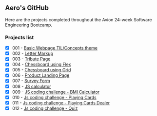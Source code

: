 ## Aero's GitHub

Here are the projects completed throughout the Avion 24-week Software Engineering Bootcamp.

### Projects list
- [x] 001 - [Basic Webpage TIL/Concepts theme](https://aflamiano-std.github.io/batch5-activities/Activities/001_html%20basics/)
- [x] 002 - [Letter Markup](https://aflamiano-std.github.io/batch5-activities/Activities/002_letter%20markup/)
- [x] 003 - [Tribute Page](https://aflamiano-std.github.io/batch5-activities/Activities/003_tribute%20page/)
- [x] 004 - [Chessboard using Flex](https://aflamiano-std.github.io/batch5-activities/Activities/004_chessboard%20flex/)
- [x] 005 - [Chessboard using Grid](https://aflamiano-std.github.io/batch5-activities/Activities/005_chessboard%20grid/)
- [x] 006 - [Product Landing Page](https://aflamiano-std.github.io/batch5-activities/Activities/006_product%20landing%20page/)
- [x] 007 - [Survey Form](https://aflamiano-std.github.io/batch5-activities/Activities/007_survey%20form/)
- [x] 008 - [JS calculator](https://aflamiano-std.github.io/batch5-activities/Activities/008_js%20calculator/)
- [x] 009 - [JS coding challenge - BMI Calculator](https://jsfiddle.net/g30wjv27/)
- [x] 010 - [Js coding challenge - Playing Cards](https://jsfiddle.net/x01sb6vz/3/)
- [x] 011 - [Js coding challenge - Playing Cards Dealer](https://aflamiano-std.github.io/batch5-activities/Activities/011_playing%20cards%20dealer/)
- [x] 012 - [Js coding challenge - Quiz](https://aflamiano-std.github.io/batch5-activities/Activities/012_quiz/)
